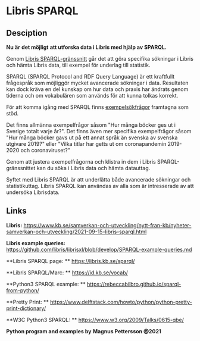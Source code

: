 # Libris SPARQL



## Desciption



**Nu** **är** **det möjligt** **att utforska data i Libris med hjälp av SPARQL.**

Genom [Libris SPARQL-gränssnitt](https://libris.kb.se/sparql) går det att göra specifika sökningar i Libris och hämta Libris data, till exempel för underlag till statistik. 

SPARQL (SPARQL Protocol and RDF Query Language) är ett kraftfullt frågespråk som möjliggör mycket avancerade sökningar i data. Resultaten kan dock kräva en del kunskap om hur data och praxis har ändrats genom tiderna och om vokabulären som används för att kunna tolkas korrekt.

För att komma igång med SPARQL finns [exempelsökfrågor](https://github.com/libris/librisxl/blob/develop/SPARQL-example-queries.md) framtagna som stöd. 

Det finns allmänna exempelfrågor såsom "Hur många böcker ges ut i Sverige totalt varje år?". Det finns även mer specifika exempelfrågor såsom "Hur många böcker gavs ut på ett annat språk än svenska av svenska utgivare 2019?" eller "Vilka titlar har getts ut om coronapandemin 2019-2020 och coronaviruset?" 

Genom att justera exempelfrågorna och klistra in dem i Libris SPARQL-gränssnittet kan du söka i Libris data och hämta datauttag.

Syftet med Libris SPARQL är att underlätta både avancerade sökningar och statistikuttag. Libris SPARQL kan användas av alla som är intresserade av att undersöka Librisdata. 





##  Links



**Libris:** https://www.kb.se/samverkan-och-utveckling/nytt-fran-kb/nyheter-samverkan-och-utveckling/2021-09-15-libris-sparql.html

**Libris example queries:** https://github.com/libris/librisxl/blob/develop/SPARQL-example-queries.md

**Libris SPARQL page: ** https://libris.kb.se/sparql/

**Libris SPARQL/Marc: ** https://id.kb.se/vocab/

**Python3 SPARQL example: ** https://rebeccabilbro.github.io/sparql-from-python/

**Pretty Print: ** https://www.delftstack.com/howto/python/python-pretty-print-dictionary/

**W3C Python3 SPARQL: ** https://www.w3.org/2009/Talks/0615-qbe/







**Python program and examples by** 
**Magnus Pettersson @2021**

